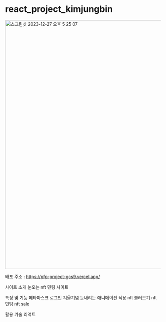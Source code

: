 # react_project_kimjungbin

<img width="805" alt="스크린샷 2023-12-27 오후 5 25 07" src="https://github.com/BCS-4/react_project_kimjungbin/assets/148553348/c91e5089-fc74-4c9f-9ecf-77a21af1eb5a">

배포 주소 : https://pfp-project-gcs9.vercel.app/

사이트 소개
눈오는 nft 민팅 사이트

특징 및 기능
메타마스크 로그인
겨울기념 눈내리는 애니메이션 적용
nft 불러오기
nft 민팅
nft sale

활용 기술
리액트
